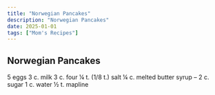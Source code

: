 ```yaml
---
title: "Norwegian Pancakes"
description: "Norwegian Pancakes"
date: 2025-01-01
tags: ["Mom's Recipes"]
---
```


## Norwegian Pancakes

5 eggs
3 c. milk
3 c. four
¼ t. (1/8 t.) salt
¼ c. melted butter
syrup – 2 c. sugar 1 c. water ½ t. mapline


